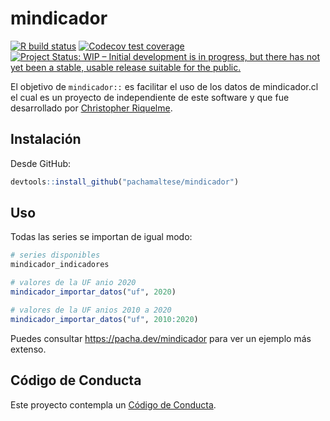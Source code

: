 # mindicador

<!-- badges: start -->
[![R build status](https://github.com/pachamaltese/mindicador/workflows/R-CMD-check/badge.svg)](https://github.com/pachamaltese/mindicador/actions)
[![Codecov test coverage](https://codecov.io/gh/pachamaltese/mindicador/branch/master/graph/badge.svg)](https://codecov.io/gh/pachamaltese/mindicador?branch=master)
[![Project Status: WIP – Initial development is in progress, but there has not yet been a stable, usable release suitable for the public.](https://www.repostatus.org/badges/latest/wip.svg)](https://www.repostatus.org/#wip)
<!-- badges: end -->

El objetivo de `mindicador::` es facilitar el uso de los datos de mindicador.cl el cual es un proyecto de independiente de este software y que fue desarrollado por [Christopher Riquelme](https://twitter.com/lee_om).

## Instalación

Desde GitHub:

```r
devtools::install_github("pachamaltese/mindicador")
```

## Uso

Todas las series se importan de igual modo:
```r
# series disponibles
mindicador_indicadores

# valores de la UF anio 2020
mindicador_importar_datos("uf", 2020)

# valores de la UF anios 2010 a 2020
mindicador_importar_datos("uf", 2010:2020)
```

Puedes consultar https://pacha.dev/mindicador para ver un ejemplo más extenso.

## Código de Conducta
  
Este proyecto contempla un [Código de Conducta](https://github.com/pachamaltese/mindicador/blob/master/CODE_OF_CONDUCT.md).
